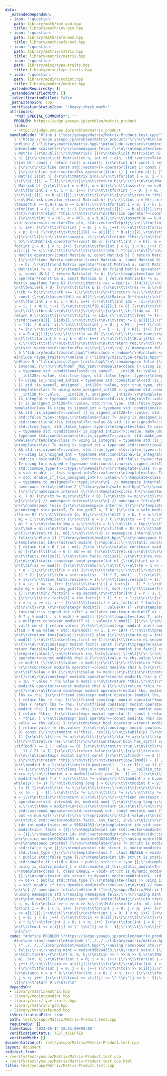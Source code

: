 ```yaml
---
data:
  _extendedDependsOn:
  - icon: ':question:'
    path: library/math/inv-gcd.hpp
    title: library/math/inv-gcd.hpp
  - icon: ':question:'
    path: library/math/safe-mod.hpp
    title: library/math/safe-mod.hpp
  - icon: ':question:'
    path: library/matrix/matrix.hpp
    title: library/matrix/matrix.hpp
  - icon: ':question:'
    path: library/misc/type-traits.hpp
    title: library/misc/type-traits.hpp
  - icon: ':question:'
    path: library/modint/modint.hpp
    title: library/modint/modint.hpp
  _extendedRequiredBy: []
  _extendedVerifiedWith: []
  _isVerificationFailed: false
  _pathExtension: cpp
  _verificationStatusIcon: ':heavy_check_mark:'
  attributes:
    '*NOT_SPECIAL_COMMENTS*': ''
    PROBLEM: https://judge.yosupo.jp/problem/matrix_product
    links:
    - https://judge.yosupo.jp/problem/matrix_product
  bundledCode: "#line 1 \"test/yosupo/Matrix/Matrix-Product.test.cpp\"\n#define PROBLEM\
    \ \"https://judge.yosupo.jp/problem/matrix_product\"\r\n\r\n#include <iostream>\r\
    \n#line 2 \"library/matrix/matrix.hpp\"\n#include <vector>\r\n#include <algorithm>\r\
    \n#include <cassert>\r\n\r\nnamespace felix {\r\n\r\ntemplate<class T>\r\nstruct\
    \ Matrix {\r\npublic:\r\n\tMatrix() {}\r\n\texplicit Matrix(int n) : Matrix(n,\
    \ n) {}\r\n\texplicit Matrix(int n, int m) : a(n, std::vector<T>(m)) {}\r\n\r\n\
    \tint H() const { return (int) a.size(); }\r\n\tint W() const { return (int) a[0].size();\
    \ }\r\n\r\n\tinline const std::vector<T> operator[](int i) const { return a[i];\
    \ }\r\n\tinline std::vector<T>& operator[](int i) { return a[i]; }\r\n\r\n\tstatic\
    \ Matrix I(int n) {\r\n\t\tMatrix b(n);\r\n\t\tfor(int i = 0; i < n; i++) {\r\n\
    \t\t\tb[i][i] = T(1);\r\n\t\t}\r\n\t\treturn b;\r\n\t}\r\n\r\n\tMatrix& operator+=(const\
    \ Matrix& b) {\r\n\t\tint n = H(), m = W();\r\n\t\tassert(n == b.H() && m == b.W());\r\
    \n\t\tfor(int i = 0; i < n; i++) {\r\n\t\t\tfor(int j = 0; j < m; j++) {\r\n\t\
    \t\t\ta[i][j] += b.a[i][j];\r\n\t\t\t}\r\n\t\t}\r\n\t\treturn *this;\r\n\t}\r\n\
    \r\n\tMatrix& operator-=(const Matrix& b) {\r\n\t\tint n = H(), m = W();\r\n\t\
    \tassert(n == b.H() && m == b.W());\r\n\t\tfor(int i = 0; i < n; i++) {\r\n\t\t\
    \tfor(int j = 0; j < m; j++) {\r\n\t\t\t\ta[i][j] -= b.a[i][j];\r\n\t\t\t}\r\n\
    \t\t}\r\n\t\treturn *this;\r\n\t}\r\n\r\n\tMatrix& operator*=(const Matrix& b)\
    \ {\r\n\t\tint n = H(), m = W(), p = b.W();\r\n\t\tassert(m == b.H());\r\n\t\t\
    std::vector<std::vector<T>> c(n, std::vector<T>(p));\r\n\t\tfor(int i = 0; i <\
    \ n; i++) {\r\n\t\t\tfor(int j = 0; j < m; j++) {\r\n\t\t\t\tfor(int k = 0; k\
    \ < p; k++) {\r\n\t\t\t\t\tc[i][k] += a[i][j] * b.a[j][k];\r\n\t\t\t\t}\r\n\t\t\
    \t}\r\n\t\t}\r\n\t\tstd::swap(a, c);\r\n\t\treturn *this;\r\n\t}\r\n\r\n\ttemplate<class\
    \ U>\r\n\tMatrix& operator*=(const U& x) {\r\n\t\tint n = H(), m = W();\r\n\t\t\
    for(int i = 0; i < n; i++) {\r\n\t\t\tfor(int j = 0; j < m; j++) {\r\n\t\t\t\t\
    a[i][j] *= x;\r\n\t\t\t}\r\n\t\t}\r\n\t\treturn *this;\r\n\t}\r\n\r\n\tfriend\
    \ Matrix operator+(const Matrix& a, const Matrix& b) { return Matrix(a) += b;\
    \ }\r\n\tfriend Matrix operator-(const Matrix& a, const Matrix& b) { return Matrix(a)\
    \ -= b; }\r\n\tfriend Matrix operator*(const Matrix& a, const Matrix& b) { return\
    \ Matrix(a) *= b; }\r\n\ttemplate<class U> friend Matrix operator*(const Matrix&\
    \ a, const U& b) { return Matrix(a) *= b; }\r\n\ttemplate<class U> friend Matrix\
    \ operator*(const U& a, const Matrix& b) { return Matrix(b) *= a; }\r\n\r\n\t\
    Matrix pow(long long k) {\r\n\t\tMatrix res = Matrix::I(H());\r\n\t\tMatrix b(*this);\r\
    \n\t\twhile(k > 0) {\r\n\t\t\tif(k & 1) {\r\n\t\t\t\tres *= b;\r\n\t\t\t}\r\n\t\
    \t\tb *= b;\r\n\t\t\tk >>= 1;\r\n\t\t}\r\n\t\treturn res;\r\n\t}\r\n\r\n\tT det()\
    \ const {\r\n\t\tassert(H() == W());\r\n\t\tMatrix B(*this);\r\n\t\tT ret = 1;\r\
    \n\t\tfor(int i = 0; i < H(); i++) {\r\n\t\t\tint idx = -1;\r\n\t\t\tfor(int j\
    \ = i; j < W(); j++) {\r\n\t\t\t\tif(B.a[j][i] != 0) {\r\n\t\t\t\t\tidx = j;\r\
    \n\t\t\t\t\tbreak;\r\n\t\t\t\t}\r\n\t\t\t}\r\n\t\t\tif(idx == -1) {\r\n\t\t\t\t\
    return 0;\r\n\t\t\t}\r\n\t\t\tif(i != idx) {\r\n\t\t\t\tret *= T(-1);\r\n\t\t\t\
    \tstd::swap(B[i], B[idx]);\r\n\t\t\t}\r\n\t\t\tret *= B.a[i][i];\r\n\t\t\tT inv\
    \ = T(1) / B.a[i][i];\r\n\t\t\tfor(int j = 0; j < W(); j++) {\r\n\t\t\t\tB.a[i][j]\
    \ *= inv;\r\n\t\t\t}\r\n\t\t\tfor(int j = i + 1; j < H(); j++) {\r\n\t\t\t\tT\
    \ x = B.a[j][i];\r\n\t\t\t\tif(x == 0) {\r\n\t\t\t\t\tcontinue;\r\n\t\t\t\t}\r\
    \n\t\t\t\tfor(int k = i; k < W(); k++) {\r\n\t\t\t\t\tB.a[j][k] -= B.a[i][k] *\
    \ x;\r\n\t\t\t\t}\r\n\t\t\t}\r\n\t\t}\r\n\t\treturn ret;\r\n\t}\r\n\r\nprivate:\r\
    \n\tstd::vector<std::vector<T>> a;\r\n};\r\n\r\n} // namespace felix\r\n#line\
    \ 6 \"library/modint/modint.hpp\"\n#include <random>\r\n#include <chrono>\r\n\
    #include <type_traits>\r\n#line 3 \"library/misc/type-traits.hpp\"\n#include <numeric>\r\
    \n#line 5 \"library/misc/type-traits.hpp\"\n\r\nnamespace felix {\r\n\r\nnamespace\
    \ internal {\r\n\r\n#ifndef _MSC_VER\r\ntemplate<class T> using is_signed_int128\
    \ = typename std::conditional<std::is_same<T, __int128_t>::value || std::is_same<T,\
    \ __int128>::value, std::true_type, std::false_type>::type;\r\ntemplate<class\
    \ T> using is_unsigned_int128 = typename std::conditional<std::is_same<T, __uint128_t>::value\
    \ || std::is_same<T, unsigned __int128>::value, std::true_type, std::false_type>::type;\r\
    \ntemplate<class T> using make_unsigned_int128 = typename std::conditional<std::is_same<T,\
    \ __int128_t>::value, __uint128_t, unsigned __int128>;\r\ntemplate<class T> using\
    \ is_integral = typename std::conditional<std::is_integral<T>::value || is_signed_int128<T>::value\
    \ || is_unsigned_int128<T>::value, std::true_type, std::false_type>::type;\r\n\
    template<class T> using is_signed_int = typename std::conditional<(is_integral<T>::value\
    \ && std::is_signed<T>::value) || is_signed_int128<T>::value, std::true_type,\
    \ std::false_type>::type;\r\ntemplate<class T> using is_unsigned_int = typename\
    \ std::conditional<(is_integral<T>::value && std::is_unsigned<T>::value) || is_unsigned_int128<T>::value,\
    \ std::true_type, std::false_type>::type;\r\ntemplate<class T> using to_unsigned\
    \ = typename std::conditional< is_signed_int128<T>::value, make_unsigned_int128<T>,\
    \ typename std::conditional<std::is_signed<T>::value, std::make_unsigned<T>, std::common_type<T>>::type>::type;\r\
    \n#else\r\ntemplate<class T> using is_integral = typename std::is_integral<T>;\r\
    \ntemplate<class T> using is_signed_int = typename std::conditional<is_integral<T>::value\
    \ && std::is_signed<T>::value, std::true_type, std::false_type>::type;\r\ntemplate<class\
    \ T> using is_unsigned_int = typename std::conditional<is_integral<T>::value &&\
    \ std::is_unsigned<T>::value, std::true_type, std::false_type>::type;\r\ntemplate<class\
    \ T> using to_unsigned = typename std::conditional<is_signed_int<T>::value, std::make_unsigned<T>,\
    \ std::common_type<T>>::type;\r\n#endif\r\n\r\ntemplate<class T> using is_signed_int_t\
    \ = std::enable_if_t<is_signed_int<T>::value>;\r\ntemplate<class T> using is_unsigned_int_t\
    \ = std::enable_if_t<is_unsigned_int<T>::value>;\r\ntemplate<class T> using to_unsigned_t\
    \ = typename to_unsigned<T>::type;\r\n\r\n}  // namespace internal\r\n\r\n}  //\
    \ namespace felix\r\n#line 2 \"library/math/safe-mod.hpp\"\n\r\nnamespace felix\
    \ {\r\n\r\nnamespace internal {\r\n\r\ntemplate<class T>\r\nconstexpr T safe_mod(T\
    \ x, T m) {\r\n\tx %= m;\r\n\tif(x < 0) {\r\n\t\tx += m;\r\n\t}\r\n\treturn x;\r\
    \n}\r\n\r\n} // namespace internal\r\n\r\n} // namespace felix\n#line 3 \"library/math/inv-gcd.hpp\"\
    \n\r\nnamespace felix {\r\n\r\nnamespace internal {\r\n\r\ntemplate<class T>\r\
    \nconstexpr std::pair<T, T> inv_gcd(T a, T b) {\r\n\ta = safe_mod(a, b);\r\n\t\
    if(a == 0) {\r\n\t\treturn {b, 0};\r\n\t}\r\n\tT s = b, t = a;\r\n\tT m0 = 0,\
    \ m1 = 1;\r\n\twhile(t) {\r\n\t\tT u = s / t;\r\n\t\ts -= t * u;\r\n\t\tm0 -=\
    \ m1 * u;\r\n\t\tauto tmp = s;\r\n\t\ts = t;\r\n\t\tt = tmp;\r\n\t\ttmp = m0;\r\
    \n\t\tm0 = m1;\r\n\t\tm1 = tmp;\r\n\t}\r\n\tif(m0 < 0) {\r\n\t\tm0 += b / s;\r\
    \n\t}\r\n\treturn {s, m0};\r\n}\r\n\r\n} // namespace internal\r\n\r\n} // namespace\
    \ felix\r\n#line 11 \"library/modint/modint.hpp\"\n\r\nnamespace felix {\r\n\r\
    \ntemplate<int id>\r\nstruct modint {\r\npublic:\r\n\tstatic constexpr int mod()\
    \ { return (id > 0 ? id : md); }\r\n \t\r\n\tstatic constexpr void set_mod(int\
    \ m) {\r\n\t\tif(id > 0 || md == m) {\r\n\t\t\treturn;\r\n\t\t}\r\n\t\tmd = m;\r\
    \n\t\tfacts.resize(1);\r\n\t\tinv_facts.resize(1);\r\n\t\tinvs.resize(1);\r\n\t\
    }\r\n\r\n\tstatic constexpr void prepare(int n) {\r\n\t\tint sz = (int) facts.size();\r\
    \n\t\tif(sz == mod()) {\r\n\t\t\treturn;\r\n\t\t}\r\n\t\tn = 1 << std::__lg(2\
    \ * n - 1);\r\n\t\tif(n < sz) {\r\n\t\t\treturn;\r\n\t\t}\r\n\t\tif(n < (sz -\
    \ 1) * 2) {\r\n\t\t\tn = std::min((sz - 1) * 2, mod() - 1);\r\n\t\t}\r\n\t\tfacts.resize(n\
    \ + 1);\r\n\t\tinv_facts.resize(n + 1);\r\n\t\tinvs.resize(n + 1);\r\n\t\tfor(int\
    \ i = sz; i <= n; i++) {\r\n\t\t\tfacts[i] = facts[i - 1] * i;\r\n\t\t}\r\n\t\t\
    auto eg = internal::inv_gcd(facts.back()(), mod());\r\n\t\tassert(eg.first ==\
    \ 1);\r\n\t\tinv_facts[n] = eg.second;\r\n\t\tfor(int i = n - 1; i >= sz; i--)\
    \ {\r\n\t\t\tinv_facts[i] = inv_facts[i + 1] * (i + 1);\r\n\t\t}\r\n\t\tfor(int\
    \ i = n; i >= sz; i--) {\r\n\t\t\tinvs[i] = inv_facts[i] * facts[i - 1];\r\n\t\
    \t}\r\n\t}\r\n \r\n\tconstexpr modint() : value(0) {} \r\n\ttemplate<class T,\
    \ internal::is_signed_int_t<T>* = nullptr> constexpr modint(T v) : value(v >=\
    \ 0 ? v % mod() : v % mod() + mod()) {}\r\n\ttemplate<class T, internal::is_unsigned_int_t<T>*\
    \ = nullptr> constexpr modint(T v) : value(v % mod()) {}\r\n \r\n\tconstexpr int\
    \ val() const { return value; }\r\n\r\n\tconstexpr modint inv() const {\r\n\t\t\
    if(id > 0 && value < std::min(mod() >> 1, 1 << 18)) {\r\n\t\t\tprepare(value);\r\
    \n\t\t\treturn invs[value];\r\n\t\t} else {\r\n\t\t\tauto eg = internal::inv_gcd(value,\
    \ mod());\r\n\t\t\tassert(eg.first == 1);\r\n\t\t\treturn eg.second;\r\n\t\t}\r\
    \n\t}\r\n\r\n\tconstexpr modint fact() const {\r\n\t\tprepare(value);\r\n\t\t\
    return facts[value];\r\n\t}\r\n\r\n\tconstexpr modint inv_fact() const {\r\n\t\
    \tprepare(value);\r\n\t\treturn inv_facts[value];\r\n\t}\r\n \r\n\tconstexpr modint&\
    \ operator+=(const modint& rhs) & {\r\n\t\tvalue += rhs.value;\r\n\t\tif(value\
    \ >= mod()) {\r\n\t\t\tvalue -= mod();\r\n\t\t}\r\n\t\treturn *this;\r\n\t}\r\n\
    \ \r\n\tconstexpr modint& operator-=(const modint& rhs) & {\r\n\t\tvalue -= rhs.value;\r\
    \n\t\tif(value < 0) {\r\n\t\t\tvalue += mod();\r\n\t\t}\r\n\t\treturn *this;\r\
    \n\t}\r\n\r\n\tconstexpr modint& operator*=(const modint& rhs) & {\r\n\t\tvalue\
    \ = 1LL * value * rhs.value % mod();\r\n\t\treturn *this;\r\n\t}\r\n\r\n\tconstexpr\
    \ modint& operator/=(const modint& rhs) & {\r\n\t\treturn *this *= rhs.inv();\r\
    \n\t}\r\n\r\n\tfriend constexpr modint operator+(modint lhs, modint rhs) { return\
    \ lhs += rhs; }\r\n\tfriend constexpr modint operator-(modint lhs, modint rhs)\
    \ { return lhs -= rhs; }\r\n\tfriend constexpr modint operator*(modint lhs, modint\
    \ rhs) { return lhs *= rhs; }\r\n\tfriend constexpr modint operator/(modint lhs,\
    \ modint rhs) { return lhs /= rhs; }\r\n\r\n\tconstexpr modint operator+() const\
    \ { return *this; }\r\n\tconstexpr modint operator-() const { return modint()\
    \ - *this; } \r\n\tconstexpr bool operator==(const modint& rhs) const { return\
    \ value == rhs.value; } \r\n\tconstexpr bool operator!=(const modint& rhs) const\
    \ { return value != rhs.value; }\r\n\r\n\tconstexpr modint pow(unsigned long long\
    \ p) const {\r\n\t\tmodint a(*this), res(1);\r\n\t\twhile(p) {\r\n\t\t\tif(p &\
    \ 1) {\r\n\t\t\t\tres *= a;\r\n\t\t\t}\r\n\t\t\ta *= a;\r\n\t\t\tp >>= 1;\r\n\t\
    \t}\r\n\t\treturn res;\r\n\t}\r\n\r\n\tconstexpr bool has_sqrt() const {\r\n\t\
    \tif(mod() == 2 || value == 0) {\r\n\t\t\treturn true;\r\n\t\t}\r\n\t\tif(pow((mod()\
    \ - 1) / 2) != 1) {\r\n\t\t\treturn false;\r\n\t\t}\r\n\t\treturn true;\r\n\t\
    }\r\n\r\n\tconstexpr modint sqrt() const {\r\n\t\tif(mod() == 2 || value < 2)\
    \ {\r\n\t\t\treturn *this;\r\n\t\t}\r\n\t\tassert(pow((mod() - 1) / 2) == 1);\r\
    \n\t\tmodint b = 1;\r\n\t\twhile(b.pow((mod() - 1) >> 1)() == 1) {\r\n\t\t\tb\
    \ += 1;\r\n\t\t}\r\n\t\tlong long m = mod() - 1, e = __builtin_ctz(m);\r\n\t\t\
    m >>= e;\r\n\t\tmodint x = modint(value).pow((m - 1) >> 1);\r\n\t\tmodint y =\
    \ modint(value) * x * x;\r\n\t\tx *= value;\r\n\t\tmodint z = b.pow(m);\r\n\t\t\
    while(y() != 1) {\r\n\t\t\tlong long j = 0;\r\n\t\t\tmodint t = y;\r\n\t\t\twhile(t()\
    \ != 1) {\r\n\t\t\t\tt *= t;\r\n\t\t\t\tj++;\r\n\t\t\t}\r\n\t\t\tz = z.pow(1LL\
    \ << (e - j - 1));\r\n\t\t\tx *= z;\r\n\t\t\tz *= z;\r\n\t\t\ty *= z;\r\n\t\t\t\
    e = j;\r\n\t\t}\r\n\t\treturn x;\r\n\t}\r\n\r\n\tfriend constexpr std::istream&\
    \ operator>>(std::istream& in, modint& num) {\r\n\t\tlong long x;\r\n\t\tin >>\
    \ x;\r\n\t\tnum = modint<id>(x);\r\n\t\treturn in;\r\n\t}\r\n\t\r\n\tfriend constexpr\
    \ std::ostream& operator<<(std::ostream& out, const modint& num) {\r\n\t\treturn\
    \ out << num.val();\r\n\t}\r\n \r\nprivate:\r\n\tint value;\r\n\tstatic int md;\r\
    \n\tstatic std::vector<modint> facts, inv_facts, invs;\r\n};\r\n\r\ntemplate<int\
    \ id> int modint<id>::md = 998244353;\r\ntemplate<int id> std::vector<modint<id>>\
    \ modint<id>::facts = {1};\r\ntemplate<int id> std::vector<modint<id>> modint<id>::inv_facts\
    \ = {1};\r\ntemplate<int id> std::vector<modint<id>> modint<id>::invs = {0};\r\
    \n\r\nusing modint998244353 = modint<998244353>;\r\nusing modint1000000007 = modint<1000000007>;\r\
    \n\r\nnamespace internal {\r\n\r\ntemplate<class T> struct is_modint : public\
    \ std::false_type {};\r\ntemplate<int id> struct is_modint<modint<id>> : public\
    \ std::true_type {};\r\n\r\ntemplate<class T, class ENABLE = void> struct is_static_modint\
    \ : public std::false_type {};\r\ntemplate<int id> struct is_static_modint<modint<id>,\
    \ std::enable_if_t<(id > 0)>> : public std::true_type {};\r\ntemplate<class T>\
    \ using is_static_modint_t = std::enable_if_t<is_static_modint<T>::value>;\r\n\
    \r\ntemplate<class T, class ENABLE = void> struct is_dynamic_modint : public std::false_type\
    \ {};\r\ntemplate<int id> struct is_dynamic_modint<modint<id>, std::enable_if_t<(id\
    \ <= 0)>> : public std::true_type {};\r\ntemplate<class T> using is_dynamic_modint_t\
    \ = std::enable_if_t<is_dynamic_modint<T>::value>;\r\n\r\n} // namespace internal\r\
    \n\r\n} // namespace felix\r\n#line 6 \"test/yosupo/Matrix/Matrix-Product.test.cpp\"\
    \nusing namespace std;\r\nusing namespace felix;\r\n\r\nusing mint = modint998244353;\r\
    \n\r\nint main() {\r\n\tios::sync_with_stdio(false);\r\n\tcin.tie(0);\r\n\tint\
    \ n, m, k;\r\n\tcin >> n >> m >> k;\r\n\tMatrix<mint> a(n, m), b(m, k);\r\n\t\
    for(int i = 0; i < n; i++) {\r\n\t\tfor(int j = 0; j < m; j++) {\r\n\t\t\tcin\
    \ >> a[i][j];\r\n\t\t}\r\n\t}\r\n\tfor(int i = 0; i < m; i++) {\r\n\t\tfor(int\
    \ j = 0; j < k; j++) {\r\n\t\t\tcin >> b[i][j];\r\n\t\t}\r\n\t}\r\n\tauto c =\
    \ a * b;\r\n\tfor(int i = 0; i < n; i++) {\r\n\t\tfor(int j = 0; j < k; j++) {\r\
    \n\t\t\tcout << c[i][j] << \" \\n\"[j == k - 1];\r\n\t\t}\r\n\t}\r\n\treturn 0;\r\
    \n}\r\n"
  code: "#define PROBLEM \"https://judge.yosupo.jp/problem/matrix_product\"\r\n\r\n\
    #include <iostream>\r\n#include \"../../../library/matrix/matrix.hpp\"\r\n#include\
    \ \"../../../library/modint/modint.hpp\"\r\nusing namespace std;\r\nusing namespace\
    \ felix;\r\n\r\nusing mint = modint998244353;\r\n\r\nint main() {\r\n\tios::sync_with_stdio(false);\r\
    \n\tcin.tie(0);\r\n\tint n, m, k;\r\n\tcin >> n >> m >> k;\r\n\tMatrix<mint> a(n,\
    \ m), b(m, k);\r\n\tfor(int i = 0; i < n; i++) {\r\n\t\tfor(int j = 0; j < m;\
    \ j++) {\r\n\t\t\tcin >> a[i][j];\r\n\t\t}\r\n\t}\r\n\tfor(int i = 0; i < m; i++)\
    \ {\r\n\t\tfor(int j = 0; j < k; j++) {\r\n\t\t\tcin >> b[i][j];\r\n\t\t}\r\n\t\
    }\r\n\tauto c = a * b;\r\n\tfor(int i = 0; i < n; i++) {\r\n\t\tfor(int j = 0;\
    \ j < k; j++) {\r\n\t\t\tcout << c[i][j] << \" \\n\"[j == k - 1];\r\n\t\t}\r\n\
    \t}\r\n\treturn 0;\r\n}\r\n"
  dependsOn:
  - library/matrix/matrix.hpp
  - library/modint/modint.hpp
  - library/misc/type-traits.hpp
  - library/math/inv-gcd.hpp
  - library/math/safe-mod.hpp
  isVerificationFile: true
  path: test/yosupo/Matrix/Matrix-Product.test.cpp
  requiredBy: []
  timestamp: '2023-05-14 18:31:09+08:00'
  verificationStatus: TEST_ACCEPTED
  verifiedWith: []
documentation_of: test/yosupo/Matrix/Matrix-Product.test.cpp
layout: document
redirect_from:
- /verify/test/yosupo/Matrix/Matrix-Product.test.cpp
- /verify/test/yosupo/Matrix/Matrix-Product.test.cpp.html
title: test/yosupo/Matrix/Matrix-Product.test.cpp
---
```

